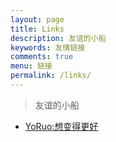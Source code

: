 ```yaml
---
layout: page
title: Links
description: 友谊的小船
keywords: 友情链接
comments: true
menu: 链接
permalink: /links/
---
```


> 友谊的小船

* [YoRuo:想变得更好](http://yoruo.tk)

